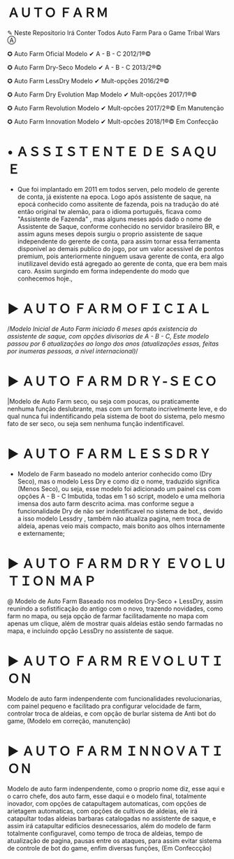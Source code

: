 # ＡＵＴＯ ＦＡＲＭ

✎ Neste Repositorio Irá Conter Todos Auto Farm Para o Game Tribal Wars Ⓐ

✪ Auto Farm Oficial              Modelo  ✔ A - B - C    2012/1®©

✪ Auto Farm Dry-Seco             Modelo  ✔ A - B - C    2013/2®©

✪ Auto Farm LessDry              Modelo  ✔ Mult-opções  2016/2®©

✪ Auto Farm Dry Evolution Map    Modelo  ✔ Mult-opções  2017/1®©

✪ Auto Farm Revolution           Modelo  ✔ Mult-opcões  2017/2®©  Em Manutenção

✪ Auto Farm Innovation           Modelo  ✔ Mult-opcões  2018/1®©  Em Confecção



# • ＡＳＳＩＳＴＥＮＴＥ ＤＥ ＳＡＱＵＥ 

* Que foi implantado em 2011 em todos serven, pelo modelo de gerente de conta, já existente na epoca. Logo após assistente de saque, na epocá conhecido como assitente de fazenda, pois na tradução do até então original tw alemão, para o idioma português, ficava como "Assistente de Fazenda" , mas alguns meses após dado o nome de Assistente de Saque, conforme conhecido no servidor brasileiro BR, e assim aguns meses depois surgiu o proprio assistente de saque independente do gerente de conta, para assim tornar essa ferramenta disponivel ao demais publico do jogo, por um valor acessivel de pontos premium, pois anteriormente ninguem usava gerente de conta, era algo inutilizavel devido está agregado ao gerente de conta, que era bem mais caro. Assim surgindo em forma independente do modo que conhecemos hoje., 

# ► ＡＵＴＯ ＦＡＲＭ ＯＦＩＣＩＡＬ

 /*Modelo Inicial de Auto Farm iniciado 6 meses após existencia do assistente de saque, com opções divisorias de A - B - C, Este modelo passou por 6 atualizações ao longo dos anos (atualizações essas, feitas por inumeras pessoas, a nivel internacional)*/

# ► ＡＵＴＯ ＦＡＲＭ ＤＲＹ-ＳＥＣＯ 

 |Modelo de Auto Farm seco, ou seja com poucas, ou praticamente nenhuma função deslubrante, mas com um formato incrivelmente leve, e do qual nunca fui indentificando pela sistema de boot do sistema, pelo mesmo fato de ser seco, ou seja sem nenhuma função indentificavel. 

# ► ＡＵＴＯ ＦＡＲＭ ＬＥＳＳＤＲＹ

- Modelo de Farm baseado no modelo anterior conhecido como (Dry Seco), mas o modelo Less Dry e como diz o nome, traduzido significa (Menos Seco), ou seja, esse modelo foi adicionado um painel css com opções A - B - C Imbutida, todas em 1 só script, modelo e uma melhoria imensa dos auto farm descrito acima. mas conforme segue a funcionalidade Dry de não ser indentificavel no sistema de bot., devido a isso modelo Lessdry , também não atualiza pagina, nem troca de aldeia, apenas veio mais compacto, mais bonito aos olhos internamente e externamente;

# ► ＡＵＴＯ ＦＡＲＭ ＤＲＹ ＥＶＯＬＵＴＩＯＮ ＭＡＰ

@ Modelo de Auto Farm Baseado nos modelos Dry-Seco + LessDry, assim reunindo a sofistificação do antigo com o novo, trazendo novidades, como farm no mapa, ou seja opção de farmar facilitadamente no mapa com apenas um clique, além de mostrar quais aldeias estão sendo farmadas no mapa, e incluindo opção LessDry no assistente de saque. 

# ► ＡＵＴＯ ＦＡＲＭ ＲＥＶＯＬＵＴＩＯＮ  

 Modelo de auto farm indenpendente com funcionalidades revolucionarias, com painel pequeno e facilitado pra configurar velocidade de farm, controlar troca de aldeias, e com opção de burlar sistema de Anti bot do game, (Modelo em correção, manutenção)

# ► ＡＵＴＯ ＦＡＲＭ ＩＮＮＯＶＡＴＩＯＮ 

Modelo de auto farm indenpendente, como o proprio nome diz, esse aqui e o carro chefe, dos auto farm, esse daqui e o modelo final, totalmente inovador, com opções de catapultagem automaticas, com opções de arietagem automaticas, com opções de cultivos de aldeias, ele irá catapultar todas aldeias barbaras catalogadas no assistente de saque, e assim irá catapultar edificios desnecessarios, além do modelo de farm totalmente configuravel, como tempo de troca de aldeias, tempo de atualização de pagina, pausas entre os ataques, para assim evitar sistema de controle de bot do game, enfim diversas funções, (Em Confeccção)


